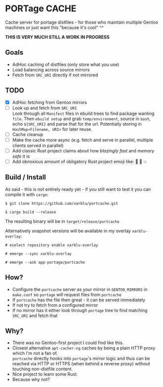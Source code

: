 # PORTage CACHE

Cache server for portage distfiles - for those who maintain multiple Gentoo machines
or just want this "because it's cool" ^^

**THIS IS VERY MUCH STILL A WORK IN PROGRESS**

## Goals

- AdHoc caching of distfiles (only store what you use)
- Load balancing across source mirrors
- Fetch from `SRC_URI` directly if not mirrored

## TODO

- [x] AdHoc fetching from Gentoo mirrors
- [ ] Look up and fetch from `SRC_URI`  
      Look through all `Manifest` files in ebuild trees to find package wanting `file`.
      Then `ebuild setup` and grab `temp/environment`, source in `bash`, echo `${SRC_URI}` and parse that for the url.
      Potentially storing in `HashMap<Filename, URI>` for later reuse.
- [ ] Cache cleanup
- [ ] Make the cache more async (e.g. fetch and serve in parallel, multiple clients served in parallel)
- [ ] Add classic Rust project claims about how *blazingly fast* and *memory safe* it is
- [ ] Add obnoxious amount of obligatory Rust project emoji like: 🦀 🚀 💥

## Build / Install

As said - this is not entirely ready yet - if you still want to test it you can compile it with `cargo`:

```
$ git clone https://github.com/xarblu/portcache.git
```

```
$ cargo build --release
```

The resulting binary will be in `target/release/portcache`


Alternatively snapshot versions will be available in my overlay `xarblu-overlay`:

```
# eselect repository enable xarblu-overlay
```

```
# emerge --sync xarblu-overlay
```

```
# emerge --ask app-portage/portcache
```

## How?

- Configure the `portcache` server as your mirror in `GENTOO_MIRRORS` in `make.conf` so `portage` will request files from `portcache`
- If `portcache` has the file then great - it can be served immediately
- If not try to fetch from a configured mirror
- If no mirror has it either look through `portage` tree to find matching `SRC_URI` and fetch that

## Why?

- There was no Gentoo-first project I could find like this.
- Closest alternative `apt-cacher-ng` caches by being a plain HTTP proxy which I'm not a fan of.  
  `portcache` directly hooks into `portage`'s mirror logic and thus can be reached via HTTP or HTTPS (when behind a reverse proxy) without touching non-distfile content.
- Nice project to learn some Rust.
- Because why not?
